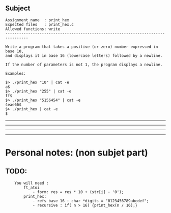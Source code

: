 ## Subject

```
Assignment name  : print_hex
Expected files   : print_hex.c
Allowed functions: write
--------------------------------------------------------------------------------

Write a program that takes a positive (or zero) number expressed in base 10,
and displays it in base 16 (lowercase letters) followed by a newline.

If the number of parameters is not 1, the program displays a newline.

Examples:

$> ./print_hex "10" | cat -e
a$
$> ./print_hex "255" | cat -e
ff$
$> ./print_hex "5156454" | cat -e
4eae66$
$> ./print_hex | cat -e
$
```

---------------------------------
---------------------------------
---------------------------------
---------------------------------

# Personal notes: (non subjet part)

## TODO: 
```
	You will need : 
		ft_atoi
			- form: res = res * 10 + (str[i] - '0');
		print_hex:
			- refs base 16 : char *digits = "0123456789abcdef";
			- recursive : if( n > 16) {print_hex(n / 16);}
```